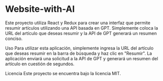 # Website-with-AI

Este proyecto utiliza React y Redux para crear una interfaz que permite resumir artículos utilizando una API basada en GPT. Simplemente coloca la URL del artículo que deseas resumir y la API de GPT generará un resumen conciso.


Uso
Para utilizar esta aplicación, simplemente ingresa la URL del artículo que deseas resumir en la barra de búsqueda y haz clic en "Resumir". La aplicación enviará una solicitud a la API de GPT y generará un resumen del artículo en cuestión de segundos.



Licencia
Este proyecto se encuentra bajo la licencia MIT.
